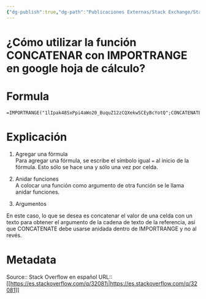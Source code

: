 ```yaml
---
{"dg-publish":true,"dg-path":"Publicaciones Externas/Stack Exchange/Stack Overflow en español/es.stackoverflow.com-32081.md","permalink":"/publicaciones-externas/stack-exchange/stack-overflow-en-espanol/es-stackoverflow-com-32081/","title":"¿Cómo utilizar la función CONCATENAR con IMPORTRANGE en google hoja de cálculo?","hide":true,"noteIcon":"default","created":"2024-04-03T12:49:10.626-06:00","updated":"2024-04-05T16:43:48.677-06:00"}
---
```


# ¿Cómo utilizar la función CONCATENAR con IMPORTRANGE en google hoja de cálculo?

# Formula
    =IMPORTRANGE("1lIpak48SxPpi4aWo20_BuquZ12zCQXekwSCEyBcYotQ";CONCATENATE(F1;"!A1"))

# Explicación

1. Agregar una fórmula  
Para agregar una fórmula, se escribe el símbolo igual `=` al inicio de la fórmula. Esto sólo se hace una y sólo una vez por celda.

2. Anidar funciones  
A colocar una función como argumento de otra función se le llama anidar funciones. 

3. Argumentos
  
En este caso, lo que se desea es concatenar el valor de una celda con un texto para obtener el argumento de la cadena de texto de la referencia, así que CONCATENATE debe usarse anidada dentro de IMPORTRANGE y no al revés.



# Metadata
Source:: Stack Overflow en español
URL:: [[https://es.stackoverflow.com/q/32081\|https://es.stackoverflow.com/q/32081]]

